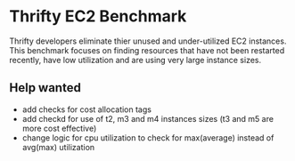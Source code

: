 # Thrifty EC2 Benchmark

Thrifty developers eliminate thier unused and under-utilized EC2 instances. This benchmark focuses on finding resources that have not been restarted recently, have low utilization and are using very large instance sizes.

## Help wanted
- add checks for cost allocation tags
- add checkd for use of t2, m3 and m4 instances sizes (t3 and m5 are more cost effective)
- change logic for cpu utilization to check for max(average) instead of avg(max) utilization